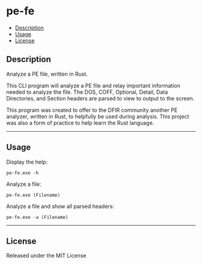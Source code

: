 # pe-fe

- [Description](#description)
- [Usage](#usage)
- [License](#license)

## Description

Analyze a PE file, written in Rust.

This CLI program will analyze a PE file and relay important information needed to analyze the file. The DOS, COFF, Optional, Detail, Data Directories, and Section headers are parsed to view to output to the screen.

This program was created to offer to the DFIR community another PE analyzer, written in Rust, to helpfully be used during analysis.  This project was also a form of practice to help learn the Rust language.


---
## Usage

Display the help:
```
pe-fe.exe -h
```
Analyze a file:
```
pe-fe.exe (Filename)
```
Analyze a file and show all parsed headers:
```
pe-fe.exe -a (Filename)
```

---
## License

Released under the MIT License